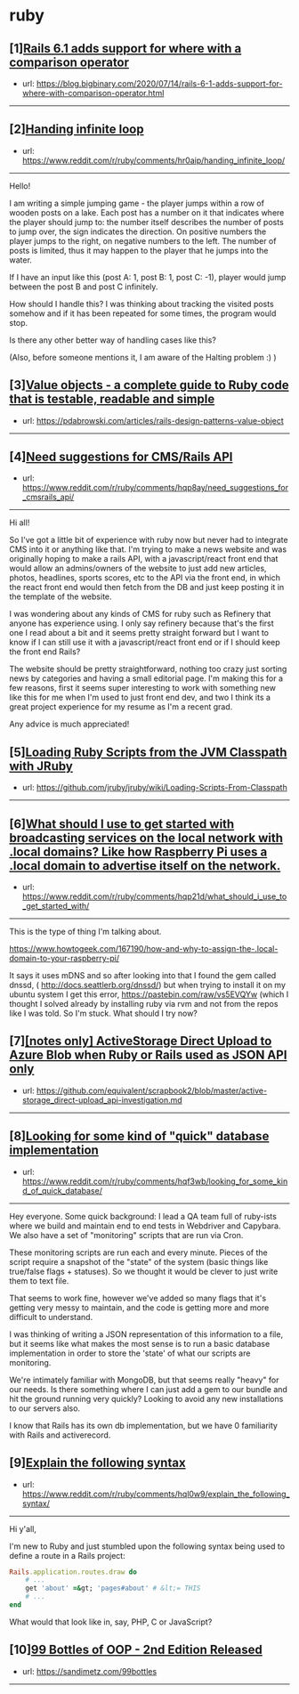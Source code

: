 # ruby
## [1][Rails 6.1 adds support for where with a comparison operator](https://www.reddit.com/r/ruby/comments/hqwq96/rails_61_adds_support_for_where_with_a_comparison/)
- url: https://blog.bigbinary.com/2020/07/14/rails-6-1-adds-support-for-where-with-comparison-operator.html
---

## [2][Handing infinite loop](https://www.reddit.com/r/ruby/comments/hr0aip/handing_infinite_loop/)
- url: https://www.reddit.com/r/ruby/comments/hr0aip/handing_infinite_loop/
---
Hello! 

I am writing a simple jumping game - the player jumps within a row of 
wooden posts on a lake. Each post has a number on it that indicates
where the player should jump to: the number itself describes the number of posts to jump over, the sign indicates the direction. On positive numbers the player jumps to the right, on negative numbers to the left. The number of posts is limited, thus it may happen to the player that he jumps into the water.

If I have an input like this (post A: 1, post B: 1, post C: -1), player would jump between the post B and post C infinitely. 

How should I handle this? I was thinking about tracking the visited posts somehow and if it has been repeated for some times, the program would stop.

Is there any other better way of handling cases like this? 

(Also, before someone mentions it, I am aware of the Halting problem :) )
## [3][Value objects - a complete guide to Ruby code that is testable, readable and simple](https://www.reddit.com/r/ruby/comments/hqz2p0/value_objects_a_complete_guide_to_ruby_code_that/)
- url: https://pdabrowski.com/articles/rails-design-patterns-value-object
---

## [4][Need suggestions for CMS/Rails API](https://www.reddit.com/r/ruby/comments/hqp8ay/need_suggestions_for_cmsrails_api/)
- url: https://www.reddit.com/r/ruby/comments/hqp8ay/need_suggestions_for_cmsrails_api/
---
Hi all!

So I've got a little bit of experience with ruby now but never had to integrate CMS into it or anything like that. I'm trying to make a news website and was originally hoping to make a rails API, with a javascript/react front end that would allow an admins/owners of the website to just add new articles, photos, headlines, sports scores, etc to the API via the front end, in which the react front end would then fetch from the DB and just keep posting it in the template of the website.

I was wondering about any kinds of CMS for ruby such as Refinery that anyone has experience using. I only say refinery because that's the first one I read about a bit and it seems pretty straight forward but I want to know if I can still use it with a javascript/react front end or if I should keep the front end Rails? 

The website should be pretty straightforward, nothing too crazy just sorting news by categories and having a small editorial page. I'm making this for a few reasons, first it seems super interesting to work with something new like this for me when I'm used to just front end dev, and two I think its a great project experience for my resume as I'm a recent grad.

Any advice is much appreciated!
## [5][Loading Ruby Scripts from the JVM Classpath with JRuby](https://www.reddit.com/r/ruby/comments/hqjnst/loading_ruby_scripts_from_the_jvm_classpath_with/)
- url: https://github.com/jruby/jruby/wiki/Loading-Scripts-From-Classpath
---

## [6][What should I use to get started with broadcasting services on the local network with .local domains? Like how Raspberry Pi uses a .local domain to advertise itself on the network.](https://www.reddit.com/r/ruby/comments/hqp21d/what_should_i_use_to_get_started_with/)
- url: https://www.reddit.com/r/ruby/comments/hqp21d/what_should_i_use_to_get_started_with/
---
This is the type of thing I'm talking about.

https://www.howtogeek.com/167190/how-and-why-to-assign-the-.local-domain-to-your-raspberry-pi/


It says it uses mDNS and so after looking into that I found the gem called dnssd, ( http://docs.seattlerb.org/dnssd/) but when trying to install it on my ubuntu system I get this error, https://pastebin.com/raw/vs5EVQYw (which I thought I solved already by installing ruby via rvm and not from the repos like I was told. So I'm stuck. What should I try now?
## [7][[notes only] ActiveStorage Direct Upload to Azure Blob when Ruby or Rails used as JSON API only](https://www.reddit.com/r/ruby/comments/hqxsk7/notes_only_activestorage_direct_upload_to_azure/)
- url: https://github.com/equivalent/scrapbook2/blob/master/active-storage_direct-upload_api-investigation.md
---

## [8][Looking for some kind of "quick" database implementation](https://www.reddit.com/r/ruby/comments/hqf3wb/looking_for_some_kind_of_quick_database/)
- url: https://www.reddit.com/r/ruby/comments/hqf3wb/looking_for_some_kind_of_quick_database/
---
Hey everyone. Some quick background: I lead a QA team full of ruby-ists where we build and maintain end to end tests in Webdriver and Capybara. We also have a set of "monitoring" scripts that are run via Cron.

These monitoring scripts are run each and every minute. Pieces of the script require a snapshot of the "state" of the system (basic things like true/false flags + statuses). So we thought it would be clever to just write them to text file.

That seems to work fine, however we've added so many flags that it's getting very messy to maintain, and the code is getting more and more difficult to understand.

I was thinking of writing a JSON representation of this information to a file, but it seems like what makes the most sense is to run a basic database implementation in order to store the 'state' of what our scripts are monitoring.

We're intimately familiar with MongoDB, but that seems really "heavy" for our needs. Is there something where I can just add a gem to our bundle and hit the ground running very quickly? Looking to avoid any new installations to our servers also.

I know that Rails has its own db implementation, but we have 0 familiarity with Rails and activerecord.
## [9][Explain the following syntax](https://www.reddit.com/r/ruby/comments/hql0w9/explain_the_following_syntax/)
- url: https://www.reddit.com/r/ruby/comments/hql0w9/explain_the_following_syntax/
---
Hi y'all,

I'm new to Ruby and just stumbled upon the following syntax being used to define a route in a Rails project:

```ruby
Rails.application.routes.draw do
    # ...
    get 'about' =&gt; 'pages#about' # &lt;= THIS
    # ...
end
```

What would that look like in, say, PHP, C or JavaScript?
## [10][99 Bottles of OOP - 2nd Edition Released](https://www.reddit.com/r/ruby/comments/hpzdxf/99_bottles_of_oop_2nd_edition_released/)
- url: https://sandimetz.com/99bottles
---


